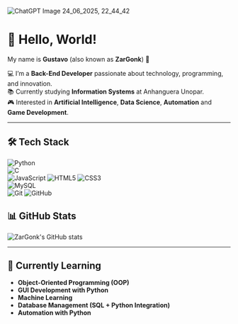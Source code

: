 ![ChatGPT Image 24_06_2025, 22_44_42](https://github.com/user-attachments/assets/cd2458a9-4434-4696-b17b-33e5c9b156f2)
# 👋 Hello, World!  

My name is **Gustavo** (also known as **ZarGonk**) 🚀  

💻 I’m a **Back-End Developer** passionate about technology, programming, and innovation.  
📚 Currently studying **Information Systems** at Anhanguera Unopar.  
🎮 Interested in **Artificial Intelligence**, **Data Science**, **Automation** and **Game Development**.  

---

## 🛠️ Tech Stack
![Python](https://img.shields.io/badge/Python-3776AB?style=for-the-badge&logo=python&logoColor=white)  
![C](https://img.shields.io/badge/C-00599C?style=for-the-badge&logo=c&logoColor=white)  
![JavaScript](https://img.shields.io/badge/JavaScript-F7DF1E?style=for-the-badge&logo=javascript&logoColor=black)  ![HTML5](https://img.shields.io/badge/HTML5-E34F26?style=for-the-badge&logo=html5&logoColor=white)  ![CSS3](https://img.shields.io/badge/CSS3-1572B6?style=for-the-badge&logo=css3&logoColor=white)  
![MySQL](https://img.shields.io/badge/MySQL-4479A1?style=for-the-badge&logo=mysql&logoColor=white)  
![Git](https://img.shields.io/badge/Git-F05032?style=for-the-badge&logo=git&logoColor=white)  ![GitHub](https://img.shields.io/badge/GitHub-181717?style=for-the-badge&logo=github&logoColor=white)  


## 📊 GitHub Stats
![ZarGonk's GitHub stats](https://github-readme-stats.vercel.app/api?username=ZarGonk&show_icons=true&theme=tokyonight)   

---

## 🌱 Currently Learning
- **Object-Oriented Programming (OOP)**
- **GUI Development with Python**
- **Machine Learning**
- **Database Management (SQL + Python Integration)**
- **Automation with Python**
